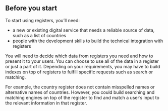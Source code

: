 ## Before you start

To start using registers, you’ll need:  

* a new or existing digital service that needs a reliable source of data, such as a list of countries
* people with the development skills to build the technical integration with registers

You will need to decide which data from registers you need and how to present it to your users. You can choose to use all of the data in a register or just a part of it. Depending on your requirements, you may have to build indexes on top of registers to fulfill specific requests such as search or matching.

For example, the country register does not contain misspelled names or alternative names of countries. However, you could build searching and matching engines on top of the register to find and match a user’s input to the relevant information in that register.
